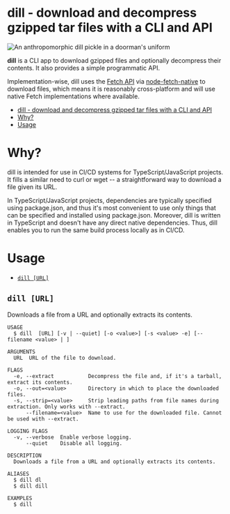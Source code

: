 # dill - download and decompress gzipped tar files with a CLI and API

![An anthropomorphic dill pickle in a doorman's uniform](https://tylerbutlerpublic.blob.core.windows.net/public-storage/dill-logo.jpg)

**dill** is a CLI app to download gzipped files and optionally decompress their contents. It also provides a simple programmatic
API.

Implementation-wise, dill uses the [Fetch API](https://developer.mozilla.org/en-US/docs/Web/API/Fetch_API) via
[node-fetch-native](https://github.com/unjs/node-fetch-native) to download files, which means it is reasonably
cross-platform and will use native Fetch implementations where available.

<!-- toc -->
* [dill - download and decompress gzipped tar files with a CLI and API](#dill---download-and-decompress-gzipped-tar-files-with-a-cli-and-api)
* [Why?](#why)
* [Usage](#usage)
<!-- tocstop -->

# Why?

dill is intended for use in CI/CD systems for TypeScript/JavaScript projects. It fills a similar need to curl or wget --
a straightforward way to download a file given its URL.

In TypeScript/JavaScript projects, dependencies are typically specified using package.json, and thus it's most
convenient to use only things that can be specified and installed using package.json. Moreover, dill is written in
TypeScript and doesn't have any direct native dependencies. Thus, dill enables you to run the same build process locally
as in CI/CD.

# Usage

<!-- commands -->
* [`dill [URL]`](#dill-url)

## `dill [URL]`

Downloads a file from a URL and optionally extracts its contents.

```
USAGE
  $ dill  [URL] [-v | --quiet] [-o <value>] [-s <value> -e] [--filename <value> | ]

ARGUMENTS
  URL  URL of the file to download.

FLAGS
  -e, --extract           Decompress the file and, if it's a tarball, extract its contents.
  -o, --out=<value>       Directory in which to place the downloaded files.
  -s, --strip=<value>     Strip leading paths from file names during extraction. Only works with --extract.
      --filename=<value>  Name to use for the downloaded file. Cannot be used with --extract.

LOGGING FLAGS
  -v, --verbose  Enable verbose logging.
      --quiet    Disable all logging.

DESCRIPTION
  Downloads a file from a URL and optionally extracts its contents.

ALIASES
  $ dill dl
  $ dill dill

EXAMPLES
  $ dill
```
<!-- commandsstop -->
